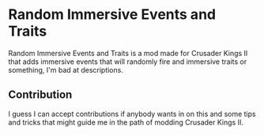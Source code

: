 # Random Immersive Events and Traits
Random Immersive Events and Traits is a mod made for Crusader Kings II that adds immersive events that will randomly fire and immersive traits or something, I'm bad at descriptions.

## Contribution
I guess I can accept contributions if anybody wants in on this and some tips and tricks that might guide me in the path of modding Crusader Kings II.